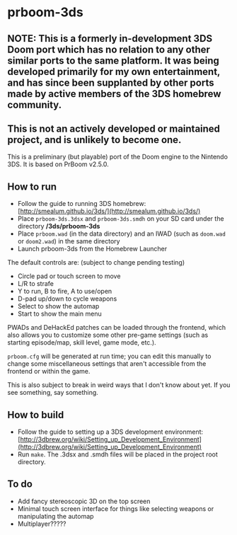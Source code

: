 # prboom-3ds

## NOTE: This is a formerly in-development 3DS Doom port which has no relation to any other similar ports to the same platform. It was being developed primarily for my own entertainment, and has since been supplanted by other ports made by active members of the 3DS homebrew community.

## This is not an actively developed or maintained project, and is unlikely to become one.

This is a preliminary (but playable) port of the Doom engine to the Nintendo 3DS. It is based on PrBoom v2.5.0.

## How to run

- Follow the guide to running 3DS homebrew: [http://smealum.github.io/3ds/](http://smealum.github.io/3ds/)
- Place `prboom-3ds.3dsx` and `prboom-3ds.smdh` on your SD card under the directory **/3ds/prboom-3ds**
- Place `prboom.wad` (in the data directory) and an IWAD (such as `doom.wad` or `doom2.wad`) in the same directory
- Launch prboom-3ds from the Homebrew Launcher

The default controls are: (subject to change pending testing)

- Circle pad or touch screen to move
- L/R to strafe
- Y to run, B to fire, A to use/open
- D-pad up/down to cycle weapons
- Select to show the automap
- Start to show the main menu

PWADs and DeHackEd patches can be loaded through the frontend, which also allows you to customize some other pre-game settings (such as starting episode/map, skill level, game mode, etc.).

`prboom.cfg` will be generated at run time; you can edit this manually to change some miscellaneous settings that aren't accessible from the frontend or within the game.

This is also subject to break in weird ways that I don't know about yet. If you see something, say something.

## How to build

- Follow the guide to setting up a 3DS development environment: [http://3dbrew.org/wiki/Setting_up_Development_Environment](http://3dbrew.org/wiki/Setting_up_Development_Environment)
- Run `make`. The .3dsx and .smdh files will be placed in the project root directory.

## To do

- Add fancy stereoscopic 3D on the top screen
- Minimal touch screen interface for things like selecting weapons or manipulating the automap
- Multiplayer?????

